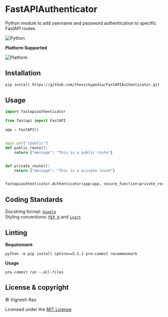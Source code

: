 # FastAPIAuthenticator

Python module to add username and password authentication to specific FastAPI routes

![Python][label-pyversion]

**Platform Supported**

![Platform][label-platform]

## Installation

```bash
pip install https://github.com/thevickypedia/FastAPIAuthenticator.git
```

## Usage

```python
import fastapiauthenticator

from fastapi import FastAPI

app = FastAPI()


@app.get("/public")
def public_route():
    return {"message": "This is a public route"}


def private_route():
    return {"message": "This is a private route"}


fastapiauthenticator.Authenticator(app=app, secure_function=private_route)
```

## Coding Standards
Docstring format: [`Google`][google-docs] <br>
Styling conventions: [`PEP 8`][pep8] and [`isort`][isort]

## Linting

**Requirement**
```shell
python -m pip install sphinx==5.1.1 pre-commit recommonmark
```

**Usage**
```shell
pre-commit run --all-files
```

## License & copyright

&copy; Vignesh Rao

Licensed under the [MIT License][license]

[//]: # (Labels)

[3.11]: https://docs.python.org/3/whatsnew/3.11.html
[license]: https://github.com/thevickypedia/FastAPIAuthenticator/blob/main/LICENSE
[google-docs]: https://google.github.io/styleguide/pyguide.html#38-comments-and-docstrings
[pep8]: https://www.python.org/dev/peps/pep-0008/
[isort]: https://pycqa.github.io/isort/

[label-pyversion]: https://img.shields.io/badge/python-3.11%20%7C%203.12-blue
[label-platform]: https://img.shields.io/badge/Platform-Linux|macOS|Windows-1f425f.svg
